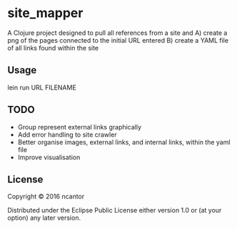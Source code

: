 # site_mapper

A Clojure project designed to pull all references from a site and
  A) create a png of the pages connected to the initial URL entered
  B) create a YAML file of all links found within the site

## Usage

lein run URL FILENAME

## TODO

- Group represent external links graphically
- Add error handling to site crawler
- Better organise images, external links, and internal links, within the yaml file
- Improve visualisation

## License

Copyright © 2016 ncantor

Distributed under the Eclipse Public License either version 1.0 or (at
your option) any later version.
